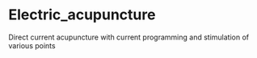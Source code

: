 # Electric_acupuncture
Direct current acupuncture with current programming and stimulation of various points

